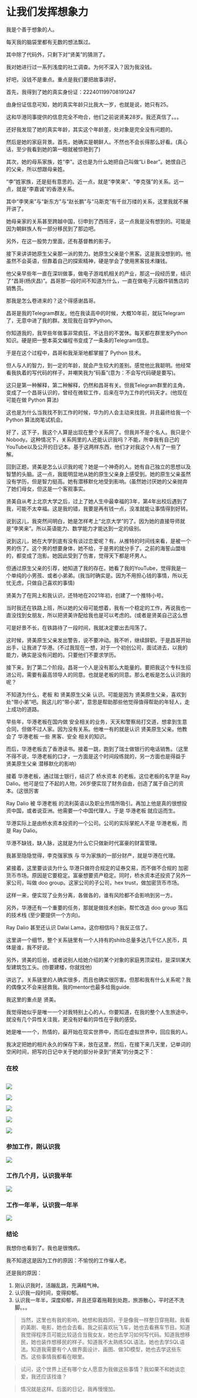 # 让我们发挥想象力

我是个善于想象的人。

每天我的脑袋里都有无数的想法飘过。

其中除了代码外，只剩下对“贤美”的猜测了。



我对她进行过一系列浅度的社工调查。为何不深入？因为我没钱。

好吧，没钱不是重点。重点是我们要把故事讲好。



首先，我得到了她的真实身份证：222401199708191247

由身份证信息可知，她的真实年龄只比我大一岁，也就是说，她只有25。

这和华港同事提供的信息完全不吻合，他们之前说贤美28岁。我还真信了。。。



还好我发现了她的真实年龄，其实这个年龄差，处对象是完全没有问题的。



然后是她的家庭背景。首先，她确实是朝鲜人。不然也不会长得那么好看。(真心话，至少我看到她的第一眼就被惊艳到了)

其次，她的母系家族，姓“李”。这也是为什么她把自己叫做“Li Bear”。她恨自己的父亲，所以想跟母亲姓。



“李”姓家族，还是挺有意思的。近一点，就是“李笑来”、“李克强”的关系。远一点，就是“李嘉诚”的香港关系。

其中“李笑来”与“新东方”与“赵长鹏”与“马斯克”有千丝万缕的关系，这里我就不展开讲了。



她母亲家的关系甚至跨越中国，衍申到了西班牙，这一点我是没有想到的。可能是因为朝鲜族人有一部分移民到了那边吧。

另外，在这一股势力里面，还有基督教的影子。



接下来讲讲她原生父亲那一派的势力。她原生父亲是个黑客。这是我没想到的。他虽然不会英语，但靠着自己的探索精神，硬是学会了使用黑客技术赚钱。

他父亲早些年一直在深圳做事，做电子游戏机相关的产业，那这一段经历里，结识了“昌哥(杨庆昌)”。昌哥那一段时间不知道为什么，一直在做电子元器件销售店的销售员。



那我是怎么卷进来的？这个得感谢昌哥。

昌哥是我的Telegram群友。他在我读高中的时候，大概10年前，就玩Telegram了，无意中进了我的群。发现我在自学Python。

你知道我的，我早些年做事非常疯狂，不达目的不罢休。每天都在群里发Python知识。硬是把一整本英文编程书变成了一条条的Telegram信息。

于是在这个过程中，昌哥和我渐渐地都掌握了 Python 技术。



但人与人的智力，到一定的年龄，就会产生较大的差别。感觉他比我聪明。他经常看我执着的写代码的样子，并嘲笑我为“码畜”(意为：不会写代码硬是要写)。



这只是第一种解释，第二种解释，仍然和昌哥有关。但我Telegram群里的主角，变成了一个昌哥认识的，曾经在微软工作，后来在华为工作的代码天才。(他现在可能在做 Python 算法)

这也是为什么当我找不到工作的时候，华为的人会主动来找我，并且最终给我一个 Python 算法岗笔试机会。



好了，这下子，我这个人算是出现在整个关系网了。但我并不是个名人。我只是个 Nobody。这种情况下，关系网里的人还能认识我吗？不能，所幸我有自己的YouTube以及公开的日记本。基于这两样东西，他们才对我这个人有了一些了解。



回到正题，贤美是怎么认识我的呢？她是一个神奇的人。她有自己独立的思想以及智慧的头脑。这一点，我能明显地从她的原生父亲身上感受到。她的原生父亲虽然没有学历，但是智力挺高。她有潜移默化地受到影响。(虽然她讨厌她的父亲抛弃了她们母女，但这是一个客观事实。

贤美自从考上北京大学之后，过上了她人生中最幸福的3年，第4年出校后遇到了我，可能不太幸福。这是我的错，我要是再有钱一点，没准就能让事情得到好转。

说到这儿，我突然间明白，她是怎样考上“北京大学”的了。因为她的直接导师就是“李笑来”。所以英语能力、数学能力才能达到一定的级别。



说到这儿，她在大学到底有没有谈过恋爱呢？有。从推特的时间线来看，是被一个男的伤了。这个男的想要身体，她不给，于是男的就分手了。之前的海誓山盟啥的，都变成了泡影。她因此受到了伤害，觉得天下都是坏男人。

但通过原生父亲的引荐，她知道了我的存在。她看了我的YouTube，觉得我是一个单纯的小男孩、或者小弟弟。(我当时确实是。因为不用担心钱的事情，所以无忧无虑，只做自己喜欢的事情)

贤美为了在网上和我认识，还特地在2021年初，创建了一个推特小号。

当时我还在铁路上班，所以她的父母可能想着，我有一个稳定的工作，再说我也一直没找到女朋友，所以把贤美许配给我也是可以考虑的。(或者是贤美自己这么想



可是好景不长，在铁路待了一段时间，我就决定要出去闯荡了。

这时候，贤美原生父亲发出警告，说不要冲动。我不听，继续辞职。于是昌哥开始出手，让我进了华港。(不过我现在一想，对于一个初创公司，面试进去，以我的能力，确实是没有问题的。只要他们不要求学历。



接下来，到了第二个阶段。昌哥一个人是没有那么大能量的。要把我这个专科生招进公司，需要有最高领导人的同意。也就是老板的同意。那么老板是怎么认识我的呢？

不知道为什么，老板 和 贤美原生父亲 认识。可能是因为 贤美原生父亲，喜欢到处“带小弟”吧。我这儿的“带小弟”，意思是帮助那些他觉得值得帮助的年轻人，走上成功的道路。

早些年，华港老板在国内做 安全相关的业务，天天和警察局打交道，想拿到生意合同，但做不过人家。因为没有关系。他唯一有的就是认识 贤美原生父亲。他教会了 华港老板 一些 黑客、安全 相关的知识。

而后，华港老板去了香港读书。接着一跳，跑到了瑞士做银行的电话销售。（这里不得不说，华港老板的口才，一方面是这个时间段练就的，另一方面也是得益于 贤美原生父亲 潜移默化的影响）



接着 华港老板，通过瑞士银行，结识了 桥水资本 的老板。这位老板的名字是 Ray Dalio。他可是位了不起的人物，26岁便实现了财务自由，创造了属于自己的资本。(这很厉害

Ray Dalio 被 华港老板 的流利英语以及职业热情所吸引。再加上他是真的很想投资中国，或者说亚洲。他需要一个中国代理人。于是 华港老板 就应运而生。

华港实际上是由桥水资本投资的一个公司。公司的实际掌舵人不是 华港老板，而是 Ray Dalio。

华港不缺钱，缺人脉，这就是为什么它只做新时代富豪的财富管理。

我甚至隐隐觉得，李克强家族 与 华为家族的一部分财产，就是华港在代理。



紧接着，这里要谈谈为什么 华港只做符合规定的证券交易，而不做不合规的 加密货币市场。原因是它要稳定。富豪想要资产稳定。同时，桥水资本还投资了另外一家公司，叫做 doo group。这家公司的子公司，hex trust，做加密货币市场。

这样一来，便实现了业务分离，各做各的，谁有风险都不会影响到另一方。

另外，华港还有一个重要的任务，那就是做技术创新。帮忙改造 doo group 落后的技术栈 (至少要提供一个方向)。



Ray Dalio 甚至还认识 Dalai Lama，这你相信吗？我反正信了。



这里讲一个细节，整个关系链里有一个人持有的shitb总量多达几千亿人民币，具体是谁，我不好说。



另外，贤美的后爸，或者说别人给她介绍的某个对象的家庭男顶梁柱，是深圳某大型建筑包工头。(你要建楼，你就找他)







讲远了。关系链里的人确实很多，而且也确实很厉害。但那和我有什么关系呢？我的偶像又不会来拯救我。我的mentor也最多给我guide.

我这里的重点是 贤美。



我觉得她似乎是唯一一个对我特别上心的人。你要知道，在我的整个人生旅途中，就没有几个异性关注我，更没有好看的异性在乎我的感受。

她是唯一一个，热情的，最开始在现实世界中，而后在虚拟世界中，回应我的人。





我决定把她的相片永久的保存下来，放在这里，然后，在接下来几天里，记单词的空闲时间，把写的日记中关于她的部分补录到“贤美”的分类之下：

### 在校

<img src="../../.gitbook/assets/image (14).png" alt="" data-size="original">

![](<../../.gitbook/assets/image (9).png>)

![](<../../.gitbook/assets/image (12).png>)

![](<../../.gitbook/assets/image (13).png>)

![](<../../.gitbook/assets/image (11).png>)

![](<../../.gitbook/assets/image (18).png>)

### 参加工作，刚认识我

![](<../../.gitbook/assets/image (15).png>)

### 工作几个月，认识我半年

![](<../../.gitbook/assets/image (10).png>)

### 工作一年半，认识我一年半

![](<../../.gitbook/assets/image (16).png>)

### 结论

我想你也看到了。我也是很愧疚。

我不知道这是因为工作的原因：不愉悦的工作催人老。

还是我的原因：

1. 刚认识我时，活蹦乱跳，充满精气神。
2. 认识我一段时间，变得抑郁。
3. 认识我一年半，深度抑郁，并且还穿着拖鞋到处跑，旅游散心，平时还不洗脚。。。

> 当然，这里也有我的影响，她想和我趋同，于是像我一样整日穿拖鞋。我看的美剧、电影，她也会去看。我之前喜欢玩飞车，她也去看赛车节目。知道我觉得程序员可能比较适合当我女友，她也去学习如何写代码。知道我想移民，她也装作想移民的样子。知道我不太熟练SQL语法，她也去学SQL语法。知道我需要有个人做界面设计、画图、做3D模型，她也去学这些东西。这些事情我都看在眼里。

> 试问，这个世界上还有哪个女人愿意为我做这些事情？我如果不和她谈恋爱，我还应该找谁？

> 情况就是这样。后面的日记，我再慢慢加。
